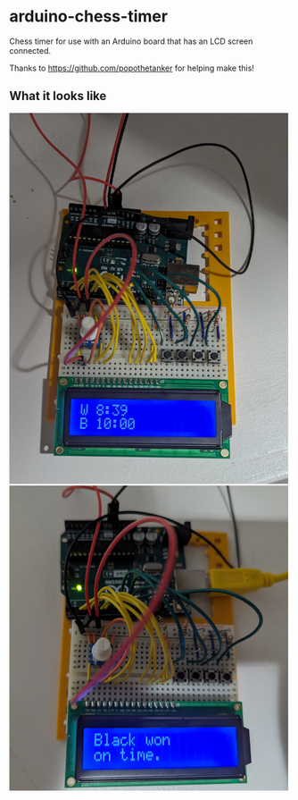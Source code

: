 # arduino-chess-timer
Chess timer for use with an Arduino board that has an LCD screen connected.

Thanks to https://github.com/popothetanker for helping make this!

## What it looks like
<img src="https://github.com/StormLight14/StormLight14/blob/main/img/turn-switch.jpg?raw=true" width=500/>
<img src="https://github.com/StormLight14/StormLight14/blob/main/img/won-on-time.jpg?raw=true" width=500/>
